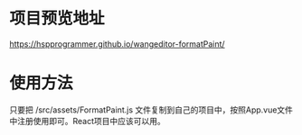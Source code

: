 # 项目预览地址
https://hspprogrammer.github.io/wangeditor-formatPaint/

# 使用方法
只要把 /src/assets/FormatPaint.js 文件复制到自己的项目中，按照App.vue文件中注册使用即可。React项目中应该可以用。